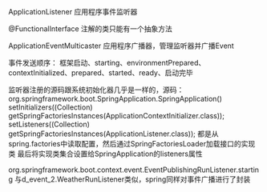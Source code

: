 ApplicationListener 应用程序事件监听器

@FunctionalInterface 注解的类只能有一个抽象方法

ApplicationEventMulticaster 应用程序广播器，管理监听器并广播Event

事件发送顺序：
    框架启动、starting、environmentPrepared、contextInitialized、prepared、started、ready、启动完毕
    
监听器注册的源码跟系统初始化器几乎是一样的，源码：
org.springframework.boot.SpringApplication.SpringApplication()
    setInitializers((Collection) getSpringFactoriesInstances(ApplicationContextInitializer.class));
    setListeners((Collection) getSpringFactoriesInstances(ApplicationListener.class));
        都是从spring.factories中读取配置，然后通过SpringFactoriesLoader加载接口的实现类
        最后将实现类集合设置给SpringApplication的listeners属性
    
org.springframework.boot.context.event.EventPublishingRunListener.starting
    与d_event_2.WeatherRunListener类似，spring同样对事件广播进行了封装
       
    
    
    
    
    
    
    
    
    
    
